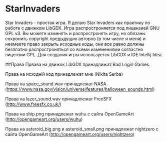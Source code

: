 # StarInvaders
Star Invaders - простая игра. Я делаю Star Invaders как практику по работе с движком LibGDX. Игра распростроняется
под лицензией GNU GPL v3. Вы можете изменять и распростронять игру, но обязаны сохронить copyright предыдущих авторов (в том числе и меня)
и неемеете право закрыть исходные коды, они все равно должны безплатно распростроняться со всеми изменениями согластно лицензии GPL. Для 
создания игры используется LibGDX и IDE Intellij Idea.

##Права
Првава на движок LibGDX принадлижат Bad Login Games.

Права на исходній код принадлежат мне (Nikita Serba)

Права на space_sound.wav принадлежат NASA (https://www.nasa.gov/vision/universe/features/halloween_sounds.html)

Права на lazer_sound.wav принадллежат FreeSFX (http://www.freesfx.co.uk/)

Права на ship.png принадлежат wuhu с сайта OpenGameArt (http://opengameart.org/users/wuhu)

Права на asteroid_big.png и asteroid_small.png принадлежат nightzero с сайта OpenGameArt (http://opengameart.org/users/nightzero)
